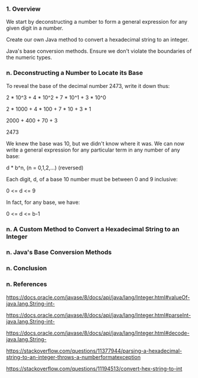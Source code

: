 ### 1. Overview

We start by deconstructing a number to form a general expression for any given digit in a number.

Create our own Java method to convert a hexadecimal string to an integer.

Java's base conversion methods. Ensure we don't violate the boundaries of the numeric types.

### n. Deconstructing a Number to Locate its Base

To reveal the base of the decimal number 2473, write it down thus:

2 * 10^3 + 4 * 10^2 + 7 * 10^1 + 3 * 10^0

2 * 1000 + 4 * 100 + 7 * 10 + 3 * 1

2000 + 400 + 70 + 3

2473

We knew the base was 10, but we didn't know where it was. We can now write a general expression for any particular term in any number of any base:

d * b^n, (n = 0,1,2,...) (reversed)

Each digit, d, of a base 10 number must be between 0 and 9 inclusive:

0 <= d <= 9

In fact, for any base, we have:

0 <= d <= b-1

### n. A Custom Method to Convert a Hexadecimal String to an Integer



### n. Java's Base Conversion Methods



### n. Conclusion



### n. References

https://docs.oracle.com/javase/8/docs/api/java/lang/Integer.html#valueOf-java.lang.String-int-

https://docs.oracle.com/javase/8/docs/api/java/lang/Integer.html#parseInt-java.lang.String-int-

https://docs.oracle.com/javase/8/docs/api/java/lang/Integer.html#decode-java.lang.String-

https://stackoverflow.com/questions/11377944/parsing-a-hexadecimal-string-to-an-integer-throws-a-numberformatexception

https://stackoverflow.com/questions/11194513/convert-hex-string-to-int